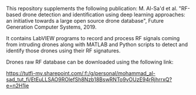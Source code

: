 This repository supplements the following publication:
M. Al-Sa'd et al. "RF-based drone detection and identification using deep learning approaches: an initiative towards a large open source drone database", Future Generation Computer Systems, 2019.

It contains LabVIEW programs to record and process RF signals coming from intruding drones along with MATLAB and Python scripts to detect and identify those drones using their RF signatures.

Drones raw RF database can be downloaded using the following link:

https://tutfi-my.sharepoint.com/:f:/g/personal/mohammad_al-sad_tut_fi/EtEuLLSAO9ROlefSh8Nzb18BswRNTo9vOUzE94rRjhrrxQ?e=n2H1je
